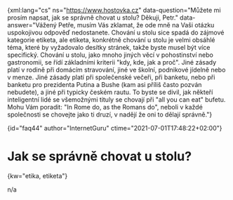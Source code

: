 
{xml:lang="cs" ns="https://www.hostovka.cz" data-question="Můžete mi prosím napsat, jak se správně chovat u stolu? Děkuji, Petr." data-answer="Vážený Petře, musím Vás zklamat, že ode mně na Vaši otázku uspokojivou odpověď nedostanete. Chování u stolu sice spadá do zájmové kategorie etiketa, ale etiketa, konkrétně chování u stolu je velmi obsáhlé téma, které by vyžadovalo desítky stránek, takže byste musel být více specifický. Chování u stolu, jako mnoho jiných věcí v pohostinství nebo gastronomii, se řídí základními kriterii "kdy, kde, jak a proč". Jiné zásady platí v rodině při domácím stravování, jiné ve školní, podnikové jídelně nebo v menze. Jiné zásady platí při společenské večeři, při banketu, nebo při banketu pro prezidenta Putina a Bushe (kam asi příliš často pozván nebudete), a jiné při typicky českém rautu. To byste se divil, jak někteří inteligentní lidé se všemožnými tituly se chovají při "all you can eat" bufetu. Mohu Vám poradit: "In Rome do, as the Romans do", neboli v každé společnosti se chovejte jako ti druzí, v nadějí že oni to dělají správně."}

{id="faq44" author="InternetGuru" ctime="2021-07-01T17:48:22+02:00"}

# Jak se správně chovat u stolu?

{kw="etika, etiketa"}

n/a

